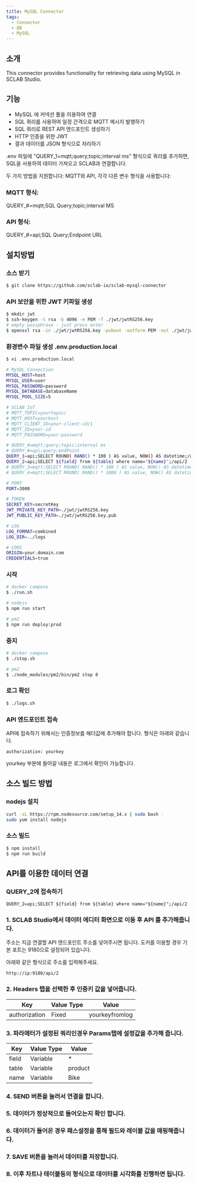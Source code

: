 ```yaml
---
title: MySQL Connector
tags:
  - Connector
  - DB
  - MySQL
---
```


## 소개
This connector provides functionality for retrieving data using MySQL in SCLAB Studio.

## 기능
- MySQL 에 커넥션 풀을 이용하여 연결
- SQL 쿼리를 사용하여 일정 간격으로 MQTT 메시지 발행하기
- SQL 쿼리로 REST API 엔드포인트 생성하기
- HTTP 인증을 위한 JWT
- 결과 데이터를 JSON 형식으로 처리하기

.env 파일에 "QUERY_1=mqtt;query;topic;interval ms" 형식으로 쿼리를 추가하면, SQL을 사용하여 데이터 가져오고 SCLAB과 연결합니다.

두 가지 방법을 지원합니다: MQTT와 API, 각각 다른 변수 형식을 사용합니다:

### MQTT 형식:
QUERY_#=mqtt;SQL Query;topic;interval MS

### API 형식:
QUERY_#=api;SQL Query;Endpoint URL

## 설치방법

### 소스 받기
~~~bash
$ git clone https://github.com/sclab-io/sclab-mysql-connector
~~~

### API 보안을 위한 JWT 키파일 생성
~~~bash
$ mkdir jwt
$ ssh-keygen -t rsa -b 4096 -m PEM -f ./jwt/jwtRS256.key
# empty passphrase - just press enter
$ openssl rsa -in ./jwt/jwtRS256.key -pubout -outform PEM -out ./jwt/jwtRS256.key.pub
~~~

### 환경변수 파일 생성 .env.production.local
~~~bash
$ vi .env.production.local

# MySQL Connection
MYSQL_HOST=host
MYSQL_USER=user
MYSQL_PASSWORD=password
MYSQL_DATABASE=databaseName
MYSQL_POOL_SIZE=5

# SCLAB IoT
# MQTT_TOPIC=yourtopic/
# MQTT_HOST=yourhost
# MQTT_CLIENT_ID=your-client-id/1
# MQTT_ID=your-id
# MQTT_PASSWORD=your-password

# QUERY_#=mqtt;query;topic;interval ms
# QUERY_#=api;query;endPoint
QUERY_1=api;SELECT ROUND( RAND() * 100 ) AS value, NOW() AS datetime;/api/1
QUERY_2=api;SELECT ${field} from ${table} where name="${name}";/api/2
# QUERY_3=mqtt;SELECT ROUND( RAND() * 100 ) AS value, NOW() AS datetime;test0;1000
# QUERY_4=mqtt;SELECT ROUND( RAND() * 1000 ) AS value, NOW() AS datetime;test1;5000

# PORT
PORT=3000

# TOKEN
SECRET_KEY=secretKey
JWT_PRIVATE_KEY_PATH=./jwt/jwtRS256.key
JWT_PUBLIC_KEY_PATH=./jwt/jwtRS256.key.pub

# LOG
LOG_FORMAT=combined
LOG_DIR=../logs

# CORS
ORIGIN=your.domain.com
CREDENTIALS=true
~~~

### 시작
~~~bash
# docker compose
$ ./run.sh

# nodejs
$ npm run start

# pm2
$ npm run deploy:prod
~~~

### 중지
~~~bash
# docker compose
$ ./stop.sh

# pm2
$ ./node_modules/pm2/bin/pm2 stop 0
~~~

### 로그 확인
~~~bash
$ ./logs.sh
~~~

### API 엔드포인트 접속
API에 접속하기 위해서는 인증정보를 해더값에 추가해야 합니다. 형식은 아래와 같습니다.

~~~
authorization: yourkey
~~~

yourkey 부분에 들어갈 내용은 로그에서 확인이 가능합니다.

## 소스 빌드 방법
### nodejs 설치
~~~bash
curl -sL https://rpm.nodesource.com/setup_14.x | sudo bash -
sudo yum install nodejs
~~~

### 소스 빌드
~~~bash
$ npm install
$ npm run build
~~~

## API를 이용한 데이터 연결

### QUERY_2에 접속하기
~~~
QUERY_2=api;SELECT ${field} from ${table} where name="${name}";/api/2
~~~

### 1. SCLAB Studio에서 데이터 에디터 화면으로 이동 후 API 를 추가해줍니다.
주소는 지금 연결할 API 엔드포인트 주소를 넣어주시면 됩니다.
도커를 이용할 경우 기본 포트는 9180으로 설정되어 있습니다.

아래와 같은 형식으로 주소를 입력해주세요.
~~~
http://ip:9180/api/2
~~~

### 2. Headers 탭을 선택한 후 인증키 값을 넣어줍니다.
Key | Value Type | Value
--- | ---------- | -----
authorization | Fixed | yourkeyfromlog

### 3. 파라메터가 설정된 쿼리인경우 Params탭에 설정값을 추가해 줍니다.
Key | Value Type | Value
--- | ---------- | -----
field | Variable | *
table | Variable | product
name | Variable | Bike

### 4. SEND 버튼을 눌러서 연결을 합니다.
### 5. 데이터가 정상적으로 들어오는지 확인 합니다.
### 6. 데이터가 들어온 경우 패스설정을 통해 필드와 레이블 값을 매핑해줍니다.
### 7. SAVE 버튼을 눌러서 데이터를 저장합니다.
### 8. 이후 차트나 테이블등의 형식으로 데이터를 시각화를 진행하면 됩니다.